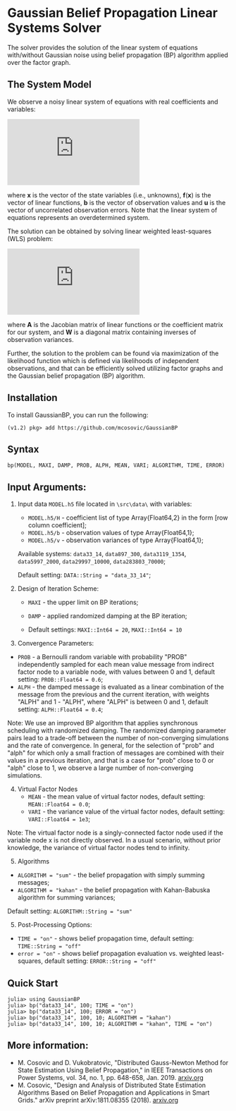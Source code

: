 # Gaussian Belief Propagation Linear Systems Solver
The solver provides the solution of the linear system of equations with/without Gaussian noise using belief propagation (BP) algorithm applied over the factor graph.

## The System Model
We observe a noisy linear system of equations with real coefficients and variables:

![equation](https://latex.codecogs.com/gif.latex?%5Ctextbf%7Bb%7D%20%3D%20%5Ctextbf%7Bf%7D%28%5Ctextbf%7Bx%7D%29%20&plus;%20%5Ctextbf%7Bu%7D)

where **x** is the vector of the state variables (i.e., unknowns), **f**(**x**) is the vector of linear functions, **b** is the vector of observation values and **u** is the vector of uncorrelated observation errors. Note that the linear system of equations represents an overdetermined system.

The solution can be obtained by solving linear weighted least-squares (WLS) problem:

![wls](https://latex.codecogs.com/gif.latex?%28%5Ctextbf%7BA%7D%5ET%5Ctextbf%7BW%7D%5Ctextbf%7BA%7D%29%5Ctextbf%7Bx%7D%3D%5Ctextbf%7BA%7D%5ET%5Ctextbf%7BW%7D%5Ctextbf%7Bb%7D)

where **A** is the Jacobian matrix of linear functions or the coefficient  matrix for our system, and **W** is a diagonal matrix containing inverses of observation variances.

Further, the solution to the problem can be found via maximization of the likelihood function which is defined via likelihoods of independent observations, and that can be efficiently solved utilizing factor graphs and the Gaussian belief propagation (BP) algorithm.

## Installation
To install GaussianBP, you can run the following:
```
(v1.2) pkg> add https://github.com/mcosovic/GaussianBP
```

## Syntax
```
bp(MODEL, MAXI, DAMP, PROB, ALPH, MEAN, VARI; ALGORITHM, TIME, ERROR)
```

## Input Arguments:
1. Input data `MODEL.h5` file located in `\src\data\` with variables:
    - `MODEL.h5/H` - coefficient list of type Array{Float64,2} in the form [row column coefficient];
    - `MODEL.h5/b` - observation values of type Array{Float64,1};
    - `MODEL.h5/v` - observation variances of type Array{Float64,1};

    Available systems: `data33_14`, `data897_300`, `data3119_1354`, `data5997_2000`, `data29997_10000`, `data283803_70000`;

    Default setting: `DATA::String = "data_33_14"`;

2. Design of Iteration Scheme:
   - `MAXI` - the upper limit on BP iterations;
   - `DAMP` - applied randomized damping at the BP iteration;

   - Default settings: `MAXI::Int64 = 20`, `MAXI::Int64 = 10`   

3. Convergence Parameters:
  - `PROB` - a Bernoulli random variable with probability "PROB" independently sampled for each mean value message from indirect factor node to a variable node, with values between 0 and 1, default setting: `PROB::Float64 = 0.6`;
  - `ALPH` - the damped message is evaluated as a linear combination of the message from the previous and the current iteration, with weights "ALPH" and 1 - "ALPH", where "ALPH" is between 0 and 1, default setting: `ALPH::Float64 = 0.4`;

Note: We use an improved BP algorithm that applies synchronous scheduling  with randomized damping. The randomized damping parameter pairs lead to a trade-off between the number of non-converging simulations and the rate of convergence. In general, for the selection of "prob" and "alph" for which only a small fraction of messages are combined with their values in a previous iteration, and that is a case for "prob" close to 0 or "alph" close to 1, we observe a large number of non-converging simulations.

4. Virtual Factor Nodes
   - `MEAN` - the mean value of virtual factor nodes, default setting: `MEAN::Float64 = 0.0`;
   - `VARI` - the variance value of the virtual factor nodes, default setting: `VARI::Float64 = 1e3`;

Note: The virtual factor node is a singly-connected factor node used if the variable node x is not directly observed. In a usual scenario, without prior knowledge, the variance of virtual factor nodes tend to infinity.

5. Algorithms
  - `ALGORITHM = "sum"` - the belief propagation with simply summing messages;
  - `ALGORITHM = "kahan"` - the belief propagation with Kahan-Babuska algorithm for summing variances;

Default setting: `ALGORITHM::String = "sum"`  

5. Post-Processing Options:
  - `TIME = "on"` - shows belief propagation time, default setting: `TIME::String = "off"`
  - `error = "on"` - shows belief propagation evaluation vs. weighted least-squares, default setting: `ERROR::String = "off"`

## Quick Start
```
julia> using GaussianBP
julia> bp("data33_14", 100; TIME = "on")
julia> bp("data33_14", 100; ERROR = "on")
julia> bp("data33_14", 100, 10; ALGORITHM = "kahan")
julia> bp("data33_14", 100, 10; ALGORITHM = "kahan", TIME = "on")
```

## More information:
- M. Cosovic and D. Vukobratovic, "Distributed Gauss-Newton Method for State Estimation Using Belief Propagation," in IEEE Transactions on  Power Systems, vol. 34, no. 1, pp. 648-658, Jan. 2019. [arxiv.org](https://arxiv.org/pdf/1702.05781.pdf)
- M. Cosovic, "Design and Analysis of Distributed State Estimation Algorithms Based on Belief Propagation and Applications in Smart Grids." arXiv preprint arXiv:1811.08355 (2018). [arxiv.org](https://arxiv.org/pdf/1811.08355.pdf)
